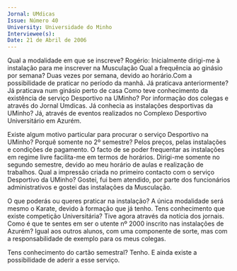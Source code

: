 ```yaml
---
Jornal: UMdicas
Issue: Número 40
University: Universidade do Minho
Interviewee(s): 
Date: 21 de Abril de 2006
---
```

Qual a modalidade em que se inscreve?
Rogério: Inicialmente dirigi-me à instalação para me
inscrever na Musculação
Qual a frequência ao ginásio por semana?
Duas vezes por semana, devido ao horário.Com a
possibilidade de praticar no período da manhã.
Já praticava anteriormente?
Já praticava num ginásio perto de casa
Como teve conhecimento da existência de
serviço Desportivo na UMinho?
Por informação dos colegas e através do Jornal
Umdicas.
Já conhecia as instalações desportivas da
UMinho?
Já, através de eventos realizados no Complexo
Desportivo Universitário em Azurém.

Existe algum motivo particular para procurar o
serviço Desportivo na UMinho? Porquê somente
no 2º semestre?
Pelos preços, pelas instalações e condições de
pagamento. O facto de se poder frequentar as
instalações em regime livre facilita-me em termos de
horários.
Dirigi-me somente no segundo semestre, devido ao
meu horário de aulas e realização de trabalhos.
Qual a impressão criada no primeiro contacto
com o serviço Desportivo da UMinho?
Gostei, fui bem atendido, por parte dos funcionários
administrativos e gostei das instalações da
Musculação.

O que poderás ou queres praticar na instalação?
A única modalidade será mesmo o Karate, devido à
formação que já tenho.
Tens conhecimento que existe competição
Universitária?
Tive agora através da notícia dos jornais.
Como é que te sentes em ser o utente nº 2000
inscrito nas instalações de Azurém?
Igual aos outros alunos, com uma componente de
sorte, mas com a responsabilidade de exemplo para
os meus colegas.

Tens conhecimento do cartão semestral?
Tenho. E ainda existe a possibilidade de aderir a esse
serviço.